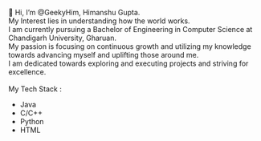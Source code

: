 👋 Hi, I’m @GeekyHim, Himanshu Gupta. <br>
My Interest lies in understanding how the world works. <br>
I am currently pursuing a Bachelor of Engineering in Computer Science at Chandigarh University, Gharuan. <br>
My passion is focusing on continuous growth and utilizing my knowledge towards advancing myself and uplifting those around me. <br>
I am dedicated towards exploring and executing projects and striving for excellence. <br>
<br>
My Tech Stack : <br>
- Java <br>
- C/C++ <br>
- Python <br>
- HTML <br>

<!---
GeekyHim/GeekyHim is a ✨ special ✨ repository because its `README.md` (this file) appears on your GitHub profile.
You can click the Preview link to take a look at your changes.
--->
